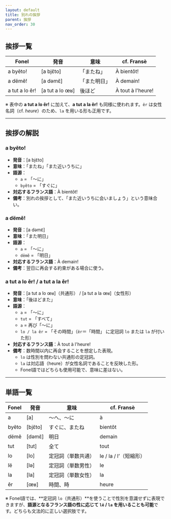 ```yaml
---
layout: default  
title: 別れの挨拶  
parent: 挨拶  
nav_order: 30  
---
```


## 挨拶一覧

| Fonel                            | 発音             | 意味               | cf. Fransè           |
|----------------------------------|------------------|--------------------|----------------------|
| a byẽto!                         | [a bjɛ̃to]       | 「またね」         | À bientôt!           |
| a dëmẽ!                          | [a dəmɛ̃]        | 「また明日」       | À demain!            |
| a tut a lo êr!                   | [a tut a lo œʁ]  | 後ほど             | À tout à l'heure!    |

※ 表中の **a tut a lo êr!** に加えて、**a tut a la êr!** も同様に使われます。`êr` は女性名詞（cf. *heure*）のため、`la` を用いる形も正用です。

---

## 挨拶の解説

### a byẽto!
- **発音**：[a bjɛ̃to]
- **意味**：「またね」「また近いうちに」
- **語源**：
  - `a` = 「〜に」
  - `byẽto` = 「すぐに」
- **対応するフランス語**：À bientôt!
- **備考**：別れの挨拶として、「また近いうちに会いましょう」という意味合い。

### a dëmẽ!
- **発音**：[a dəmɛ̃]
- **意味**：「また明日」
- **語源**：
  - `a` = 「〜に」
  - `dëmẽ` = 「明日」
- **対応するフランス語**：À demain!
- **備考**：翌日に再会する約束がある場合に使う。

### a tut a lo êr! / a tut a la êr!
- **発音**：[a tut a lo œʁ]（共通形） / [a tut a la œʁ]（女性形）
- **意味**：「後ほどまた」
- **語源**：
  - `a` = 「〜に」
  - `tut` = 「すべて」
  - `a` = 再び「〜に」
  - `lo / la êr` = 「その時間」（`êr`＝「時間」 に定冠詞 `lo` または `la` が付いた形）
- **対応するフランス語**：À tout à l'heure!
- **備考**：数時間以内に再会することを想定した表現。
  - `lo` は性別を問わない共通形の定冠詞。
  - `la` は対応語（heure）が女性名詞であることを反映した形。
  - Fonel語ではどちらも使用可能で、意味に差はない。

---

## 単語一覧

| Fonel     | 発音      | 意味                | cf. Fransè              |
|-----------|-----------|---------------------|-------------------------|
| a         | [a]       | 〜へ、〜に          | à                       |
| byẽto     | [bjɛ̃to]  | すぐに、またね      | bientôt                 |
| dëmẽ      | [dəmɛ̃]   | 明日                | demain                  |
| tut       | [tut]     | 全て                | tout                    |
| lo        | [lo]      | 定冠詞（単数共通）  | le / la / l’（短縮形） |
| lë        | [lə]      | 定冠詞（単数男性）  | le                      |
| la        | [la]      | 定冠詞（単数女性）  | la                      |
| êr        | [œʁ]      | 時間、時            | heure                   |

※ Fonel語では、**定冠詞 `lo`（共通形）**を使うことで性別を意識せずに表現できますが、**語源となるフランス語の性に応じて `lë` / `la` を用いることも可能**です。どちらも文法的に正しい選択肢です。
